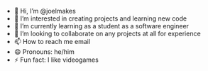 - 👋 Hi, I’m @joelmakes
- 👀 I’m interested in creating projects and learning new code
- 🌱 I’m currently learning as a student as a software engineer
- 💞️ I’m looking to collaborate on any projects at all for experience
- 📫 How to reach me email
- 😄 Pronouns: he/him
- ⚡ Fun fact: I like videogames

<!---
joelmakes/joelmakes is a ✨ special ✨ repository because its `README.md` (this file) appears on your GitHub profile.
You can click the Preview link to take a look at your changes.
--->
